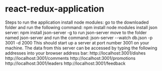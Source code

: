 # react-redux-application

Steps to run the application
install node modules: go to the downloaded folder and run the following command:
npm install node modules
install json server: npm install json-server -g
to run json-server
move to the folder named json-server and run the command:
 json-server --watch db.json -p 3001 -d 2000
This should start up a server at port number 3001 on your machine.
The data from this server can be accessed by typing the following addresses into your browser address bar:
http://localhost:3001/dishes 
http://localhost:3001/comments
http://localhost:3001/promotions
http://localhost:3001/leaders 
http://localhost:3001/feedback
